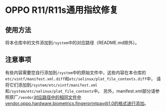 # OPPO R11/R11s通用指纹修复
## 使用方法
将本仓库中的文件添加到```/system```中的对应路径（README.md除外）。

## 注意事项
有些内容需要您自行添加到```/system```中的原始文件中，这些内容在本仓库的
```etc/vintf/manifest.xml.diff```和```etc/selinux/plat_file_contexts.diff```中，
请将它们添加到```/system/etc/vintf/manifest.xml```和```/system/etc/selinux/plat_file_contexts```中。
另外，manifest.xml部分请参照原厂```/vendor```对应路径中的相同文件中vendor.oppo.hardware.biometrics.fingerprintpay@1.0的格式进行添加。
